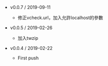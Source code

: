 * v0.0.7 / 2019-09-11
  * 修正vcheck.url，加入允許localhost的參數

* v0.0.5 / 2019-02-26
  * 加入twzip

* v0.0.4 / 2019-02-22
  * First push